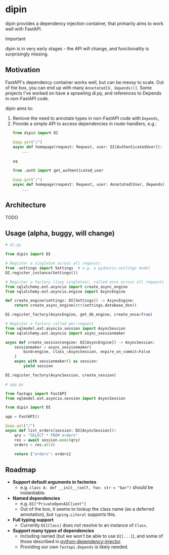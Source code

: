 # dipin

dipin provides a dependency injection container, that primarily aims to work well with FastAPI.

> [!IMPORTANT]  
> dipin is in very early stages - the API will change, and functionality is surprisingly missing.

## Motivation

FastAPI's dependency container works well, but can be messy to scale. Out of
the box, you can end up with many `Annotated[X, Depends()]`. Some projects I've
worked on have a sprawling di.py, and references to Depends in non-FastAPI code.

dipin aims to:
1.  Remove the need to annotate types in non-FastAPI code with `Depends`,
2.  Provide a simple API to access dependencies in route-handlers, e.g.:
    ```python
    from dipin import DI

    @app.get("/")
    async def homepage(request: Request, user: DI[AuthenticatedUser]):
        ...
    ```
    vs
    ```python
    from .auth import get_authenticated_user

    @app.get("/")
    async def homepage(request: Request, user: Annotated[User, Depends(get_authenticated_user)]):
        ...
    ```

## Architecture

TODO

## Usage (alpha, buggy, will change)

```python
# di.py

from dipin import DI

# Register a singleton across all requests
from .settings import Settings  # e.g. a pydantic-settings model
DI.register_instance(Settings())

# Register a factory (lazy singleton), called once across all requests
from sqlalchemy.ext.asyncio import create_async_engine
from sqlalchemy.ext.asyncio.engine import AsyncEngine

def create_engine(settings: DI[Settings]) -> AsyncEngine:
    return create_async_engine(str(settings.database_dsn))

DI.register_factory(AsyncEngine, get_db_engine, create_once=True)

# Register a factory called per-request
from sqlmodel.ext.asyncio.session import AsyncSession
from sqlalchemy.ext.asyncio import async_sessionmaker

async def create_session(engine: DI[AsyncEngine]) -> AsyncSession:
    sessionmaker = async_sessionmaker(
        bind=engine, class_=AsyncSession, expire_on_commit=False
    )
    async with sessionmaker() as session:
        yield session

DI.register_factory(AsyncSession, create_session)
```

```python
# app.py

from fastapi import FastAPI
from sqlmodel.ext.asyncio.session import AsyncSession

from dipin import DI

app = FastAPI()

@app.get("/")
async def list_orders(session: DI[AsyncSession]):
    qry = "SELECT * FROM orders"
    res = await session.exec(qry)
    orders = res.all()

    return {"orders": orders}
```

## Roadmap

-   **Support default arguments in factories**
    -   e.g. `class A: def __init__(self, foo: str = "bar")` should be instantiable.
-   **Named dependencies**
    -   e.g. `DI["PrivateOpenAIClient"]`
    -   Out of the box, it seems to lookup the class name (as a deferred annotation), but `typing.Literal` supports this.
-   **Full typing support**
    -   Currently `DI[Class]` does not resolve to an instance of `Class`.
-   **Support many types of dependencies**
    -   Including named (but we won't be able to use `DI[...]`), and some of
        those described in [python-dependency-injector][pdi-providers].
    -   Providing our own `fastapi.Depends` is likely needed.

[pdi-providers]: https://python-dependency-injector.ets-labs.org/providers/index.html
